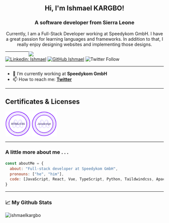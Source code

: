 <h2 align="center"> Hi, I'm Ishmael KARGBO!</h2>
<h3 align="center">A software developer from Sierra Leone</h3>

<p align="center">Currently, I am a Full-Stack Developer working at Speedykom GmbH. I have a great passion for learning languages and frameworks. In addition to that, I really enjoy designing websites and implementing those designs.</p>

<img align='right' src="https://media.giphy.com/media/qgQUggAC3Pfv687qPC/giphy.gif" width="430">


---
[![Linkedin: Ishmael](https://img.shields.io/badge/-Ishmaelkargbo?style=flat-square&logo=Linkedin&logoColor=white&link=https://linkedin.com/in/ishmael-kargbo-503660169)](https://linkedin.com/in/ishmael-kargbo-503660169) [![GitHub Ishmael](https://img.shields.io/github/followers/ishmaelkargbo?label=follow&style=social)](https://github.com/ishmaelkargbo) ![Twitter Follow](https://img.shields.io/twitter/follow/ishodev?style=social)

---
<!-- - 🤔 I’m looking for help with digital marketing to drive traffic to my blog -->
- 🔭 I’m currently working at **Speedykom GmbH**
- 📫 How to reach me:
  **[Twitter](https://twitter.com/ishodev)**

---

<h2 align="left">Certificates & Licenses</h2>
<a href="https://www.credential.net/884d8ed0-7ec8-4e51-9927-ad409273e4dc" target="blank"><img src="./165029443662.png" width="80"></a> 
<a href="https://www.credential.net/ca9f6558-53d8-4827-b196-6273a6f3859b" target="blank"><img src="./165389295561.png" width="80"></a> 

---

### A little more about me . . .  


```javascript
const aboutMe = {
  about: "Full-stack developer at Speedykom GmbH",
  pronouns: ["he", "him"],
  code: [JavaScript, React, Vue, TypeScript, Python, Taildwindcss, Apache Airflow, Hop, Druid, Superset ]
}
```

---


### 📈 My Github Stats

<img src="https://github-readme-stats.vercel.app/api?username=ishmaelkargbo&show_icons=true&hide_border=true&theme=dark" alt="ishmaelkargbo" />
